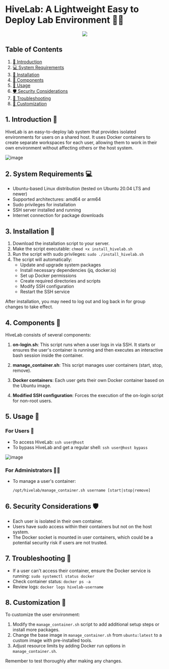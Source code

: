 # HiveLab: A Lightweight Easy to Deploy Lab Environment 🐝🔬

<p align="center">
<img src="https://github.com/user-attachments/assets/3f34291b-dca5-401f-bec3-39ce55b458aa"></img>
</p>

## Table of Contents
1. [📘 Introduction](#introduction)
2. [💻 System Requirements](#system-requirements)
3. [🚀 Installation](#installation)
4. [🧩 Components](#components)
5. [🔧 Usage](#usage)
6. [🛡️ Security Considerations](#security-considerations)
7. [🐞 Troubleshooting](#troubleshooting)
8. [🎨 Customization](#customization)

## 1. Introduction 📘

HiveLab is an easy-to-deploy lab system that provides isolated environments for users on a shared host. It uses Docker containers to create separate workspaces for each user, allowing them to work in their own environment without affecting others or the host system.

![image](https://github.com/user-attachments/assets/f121d68d-c7fd-4516-a93d-21880e50a930)

## 2. System Requirements 💻

- Ubuntu-based Linux distribution (tested on Ubuntu 20.04 LTS and newer)
- Supported architectures: amd64 or arm64
- Sudo privileges for installation
- SSH server installed and running
- Internet connection for package downloads

## 3. Installation 🚀

1. Download the installation script to your server.
2. Make the script executable: `chmod +x install_hivelab.sh`
3. Run the script with sudo privileges: `sudo ./install_hivelab.sh`
4. The script will automatically:
   - Update and upgrade system packages
   - Install necessary dependencies (jq, docker.io)
   - Set up Docker permissions
   - Create required directories and scripts
   - Modify SSH configuration
   - Restart the SSH service

After installation, you may need to log out and log back in for group changes to take effect.

## 4. Components 🧩

HiveLab consists of several components:

1. **on-login.sh**: This script runs when a user logs in via SSH. It starts or ensures the user's container is running and then executes an interactive bash session inside the container.

2. **manage_container.sh**: This script manages user containers (start, stop, remove).

3. **Docker containers**: Each user gets their own Docker container based on the Ubuntu image.

4. **Modified SSH configuration**: Forces the execution of the on-login script for non-root users.

## 5. Usage 🔧

### For Users 👤

- To access HiveLab: `ssh user@host`
- To bypass HiveLab and get a regular shell: `ssh user@host bypass`

![image](https://github.com/user-attachments/assets/efe583b1-1f1f-4576-a54a-7167cc7603be)

### For Administrators 👨‍💼

- To manage a user's container:
  ```
  /opt/hivelab/manage_container.sh username [start|stop|remove]
  ```

## 6. Security Considerations 🛡️

- Each user is isolated in their own container.
- Users have sudo access within their containers but not on the host system.
- The Docker socket is mounted in user containers, which could be a potential security risk if users are not trusted.

## 7. Troubleshooting 🐞

- If a user can't access their container, ensure the Docker service is running: `sudo systemctl status docker`
- Check container status: `docker ps -a`
- Review logs: `docker logs hivelab-username`

## 8. Customization 🎨

To customize the user environment:

1. Modify the `manage_container.sh` script to add additional setup steps or install more packages.
2. Change the base image in `manage_container.sh` from `ubuntu:latest` to a custom image with pre-installed tools.
3. Adjust resource limits by adding Docker run options in `manage_container.sh`.

Remember to test thoroughly after making any changes.
